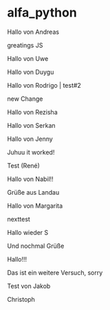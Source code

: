 # alfa_python

Hallo von Andreas

greatings JS

Hallo von Uwe

Hallo von Duygu

Hallo von Rodrigo | test#2

new Change

Hallo von Rezisha

Hallo von Serkan

Hallo von Jenny

Juhuu it worked!

Test (René)

Hallo von Nabil!!

Grüße aus Landau

Hallo von Margarita

nexttest

Hallo wieder S

Und nochmal Grüße

Hallo!!!

Das ist ein weitere Versuch, sorry

Test von Jakob

Christoph
